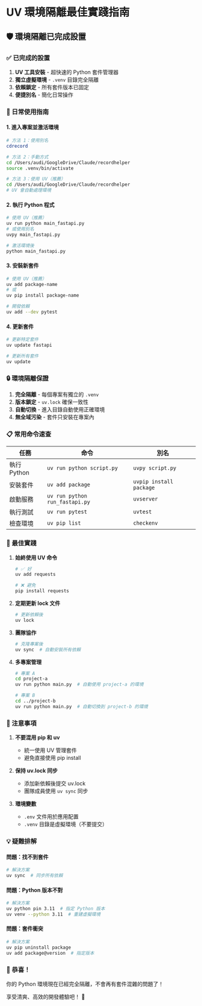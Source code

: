 # UV 環境隔離最佳實踐指南

## 🛡️ 環境隔離已完成設置

### ✅ 已完成的設置

1. **UV 工具安裝** - 超快速的 Python 套件管理器
2. **獨立虛擬環境** - `.venv` 目錄完全隔離
3. **依賴鎖定** - 所有套件版本已固定
4. **便捷別名** - 簡化日常操作

### 🚀 日常使用指南

#### 1. 進入專案並激活環境
```bash
# 方法 1：使用別名
cdrecord

# 方法 2：手動方式
cd /Users/audi/GoogleDrive/Claude/recordhelper
source .venv/bin/activate

# 方法 3：使用 UV（推薦）
cd /Users/audi/GoogleDrive/Claude/recordhelper
# UV 會自動處理環境
```

#### 2. 執行 Python 程式
```bash
# 使用 UV（推薦）
uv run python main_fastapi.py
# 或使用別名
uvpy main_fastapi.py

# 激活環境後
python main_fastapi.py
```

#### 3. 安裝新套件
```bash
# 使用 UV（推薦）
uv add package-name
# 或
uv pip install package-name

# 開發依賴
uv add --dev pytest
```

#### 4. 更新套件
```bash
# 更新特定套件
uv update fastapi

# 更新所有套件
uv update
```

### 🔒 環境隔離保證

1. **完全隔離** - 每個專案有獨立的 `.venv`
2. **版本鎖定** - `uv.lock` 確保一致性
3. **自動切換** - 進入目錄自動使用正確環境
4. **無全域污染** - 套件只安裝在專案內

### 📋 常用命令速查

| 任務 | 命令 | 別名 |
|------|------|------|
| 執行 Python | `uv run python script.py` | `uvpy script.py` |
| 安裝套件 | `uv add package` | `uvpip install package` |
| 啟動服務 | `uv run python run_fastapi.py` | `uvserver` |
| 執行測試 | `uv run pytest` | `uvtest` |
| 檢查環境 | `uv pip list` | `checkenv` |

### 🎯 最佳實踐

1. **始終使用 UV 命令**
   ```bash
   # ✅ 好
   uv add requests
   
   # ❌ 避免
   pip install requests
   ```

2. **定期更新 lock 文件**
   ```bash
   # 更新依賴後
   uv lock
   ```

3. **團隊協作**
   ```bash
   # 克隆專案後
   uv sync  # 自動安裝所有依賴
   ```

4. **多專案管理**
   ```bash
   # 專案 A
   cd project-a
   uv run python main.py  # 自動使用 project-a 的環境
   
   # 專案 B
   cd ../project-b
   uv run python main.py  # 自動切換到 project-b 的環境
   ```

### 🚨 注意事項

1. **不要混用 pip 和 uv**
   - 統一使用 UV 管理套件
   - 避免直接使用 pip install

2. **保持 uv.lock 同步**
   - 添加新依賴後提交 uv.lock
   - 團隊成員使用 `uv sync` 同步

3. **環境變數**
   - `.env` 文件用於應用配置
   - `.venv` 目錄是虛擬環境（不要提交）

### 💡 疑難排解

#### 問題：找不到套件
```bash
# 解決方案
uv sync  # 同步所有依賴
```

#### 問題：Python 版本不對
```bash
# 解決方案
uv python pin 3.11  # 指定 Python 版本
uv venv --python 3.11  # 重建虛擬環境
```

#### 問題：套件衝突
```bash
# 解決方案
uv pip uninstall package
uv add package@version  # 指定版本
```

### 🎉 恭喜！

你的 Python 環境現在已經完全隔離，不會再有套件混雜的問題了！

享受清爽、高效的開發體驗吧！ 🚀